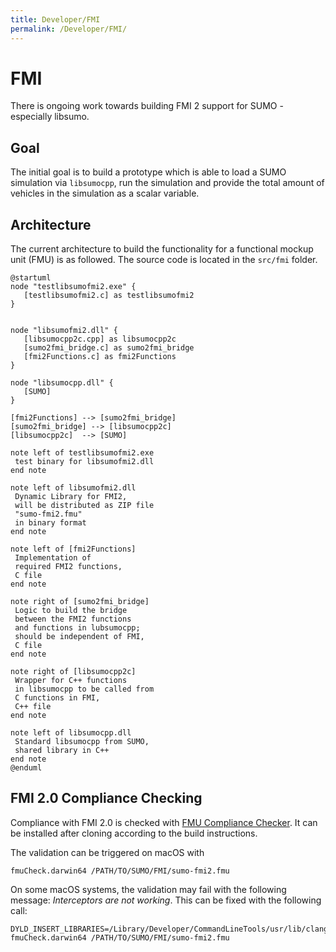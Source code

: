 ```yaml
---
title: Developer/FMI
permalink: /Developer/FMI/
---
```


# FMI

There is ongoing work towards building FMI 2 support for SUMO - especially libsumo.

## Goal

The initial goal is to build a prototype which is able to load a SUMO simulation via `libsumocpp`, run the simulation and provide the total amount of vehicles in the simulation as a scalar variable. 

## Architecture

The current architecture to build the functionality for a functional mockup unit (FMU) is as followed. The source code is located in the `src/fmi` folder.

```plantuml
@startuml
node "testlibsumofmi2.exe" {
   [testlibsumofmi2.c] as testlibsumofmi2
}


node "libsumofmi2.dll" {
   [libsumocpp2c.cpp] as libsumocpp2c
   [sumo2fmi_bridge.c] as sumo2fmi_bridge
   [fmi2Functions.c] as fmi2Functions
}

node "libsumocpp.dll" {
   [SUMO]
}

[fmi2Functions] --> [sumo2fmi_bridge]
[sumo2fmi_bridge] --> [libsumocpp2c]
[libsumocpp2c]  --> [SUMO]

note left of testlibsumofmi2.exe 
 test binary for libsumofmi2.dll
end note

note left of libsumofmi2.dll 
 Dynamic Library for FMI2, 
 will be distributed as ZIP file
 "sumo-fmi2.fmu"
 in binary format
end note

note left of [fmi2Functions]
 Implementation of 
 required FMI2 functions,
 C file
end note

note right of [sumo2fmi_bridge]
 Logic to build the bridge
 between the FMI2 functions
 and functions in lubsumocpp;
 should be independent of FMI,
 C file
end note

note right of [libsumocpp2c]
 Wrapper for C++ functions 
 in libsumocpp to be called from 
 C functions in FMI, 
 C++ file
end note

note left of libsumocpp.dll
 Standard libsumocpp from SUMO, 
 shared library in C++
end note
@enduml
```

## FMI 2.0 Compliance Checking

Compliance with FMI 2.0 is checked with [FMU Compliance Checker](https://github.com/modelica-tools/FMUComplianceChecker). It can be installed after cloning according to the build instructions.

The validation can be triggered on macOS with

```
fmuCheck.darwin64 /PATH/TO/SUMO/FMI/sumo-fmi2.fmu 
```

On some macOS systems, the validation may fail with the following message: *Interceptors are not working*. This can be fixed with the following call:

```
DYLD_INSERT_LIBRARIES=/Library/Developer/CommandLineTools/usr/lib/clang/11.0.3/lib/darwin/libclang_rt.asan_osx_dynamic.dylib fmuCheck.darwin64 /PATH/TO/SUMO/FMI/sumo-fmi2.fmu 
```
